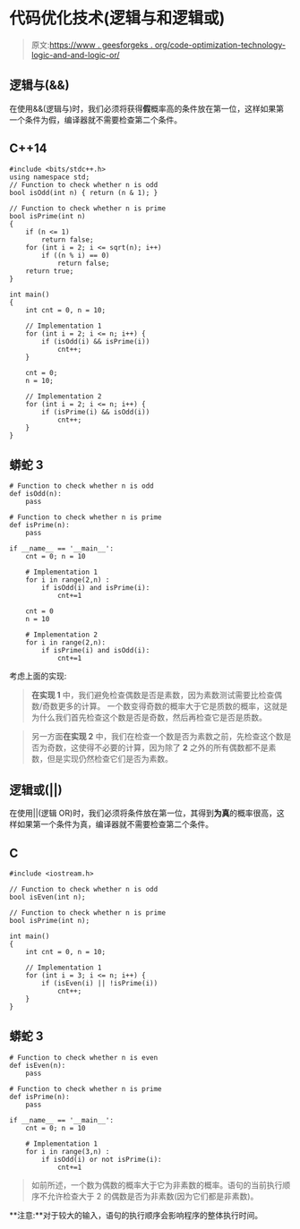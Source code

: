 # 代码优化技术(逻辑与和逻辑或)

> 原文:[https://www . geesforgeks . org/code-optimization-technology-logic-and-and-logic-or/](https://www.geeksforgeeks.org/code-optimization-technique-logical-and-and-logical-or/)

## 逻辑与(&&)

在使用&&(逻辑与)时，我们必须将获得**假**概率高的条件放在第一位，这样如果第一个条件为假，编译器就不需要检查第二个条件。

## C++14

```
#include <bits/stdc++.h>
using namespace std;
// Function to check whether n is odd
bool isOdd(int n) { return (n & 1); }

// Function to check whether n is prime
bool isPrime(int n)
{
    if (n <= 1)
        return false;
    for (int i = 2; i <= sqrt(n); i++)
        if ((n % i) == 0)
            return false;
    return true;
}

int main()
{
    int cnt = 0, n = 10;

    // Implementation 1
    for (int i = 2; i <= n; i++) {
        if (isOdd(i) && isPrime(i))
            cnt++;
    }

    cnt = 0;
    n = 10;

    // Implementation 2
    for (int i = 2; i <= n; i++) {
        if (isPrime(i) && isOdd(i))
            cnt++;
    }
}
```

## 蟒蛇 3

```
# Function to check whether n is odd
def isOdd(n):
    pass

# Function to check whether n is prime
def isPrime(n):
    pass

if __name__ == '__main__':
    cnt = 0; n = 10

    # Implementation 1
    for i in range(2,n) :
        if isOdd(i) and isPrime(i):
            cnt+=1

    cnt = 0
    n = 10

    # Implementation 2
    for i in range(2,n):
        if isPrime(i) and isOdd(i):
            cnt+=1

```

考虑上面的实现:

> **在实现 1** 中，我们避免检查偶数是否是素数，因为素数测试需要比检查偶数/奇数更多的计算。
> 一个数变得奇数的概率大于它是质数的概率，这就是为什么我们首先检查这个数是否是奇数，然后再检查它是否是质数。

> 另一方面**在实现 2** 中，我们在检查一个数是否为素数之前，先检查这个数是否为奇数，这使得不必要的计算，因为除了 **2** 之外的所有偶数都不是素数，但是实现仍然检查它们是否为素数。

## 逻辑或(||)

在使用||(逻辑 OR)时，我们必须将条件放在第一位，其得到**为真**的概率很高，这样如果第一个条件为真，编译器就不需要检查第二个条件。

## C

```
#include <iostream.h>

// Function to check whether n is odd
bool isEven(int n);

// Function to check whether n is prime
bool isPrime(int n);

int main()
{
    int cnt = 0, n = 10;

    // Implementation 1
    for (int i = 3; i <= n; i++) {
        if (isEven(i) || !isPrime(i))
            cnt++;
    }
}
```

## 蟒蛇 3

```
# Function to check whether n is even
def isEven(n):
    pass

# Function to check whether n is prime
def isPrime(n):
    pass

if __name__ == '__main__':
    cnt = 0; n = 10

    # Implementation 1
    for i in range(3,n) :
        if isOdd(i) or not isPrime(i):
            cnt+=1
```

> 如前所述，一个数为偶数的概率大于它为非素数的概率。语句的当前执行顺序不允许检查大于 2 的偶数是否为非素数(因为它们都是非素数)。

**注意:**对于较大的输入，语句的执行顺序会影响程序的整体执行时间。